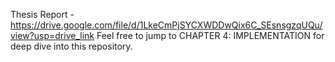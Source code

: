 Thesis Report - https://drive.google.com/file/d/1LkeCmPjSYCXWDDwQix6C_SEsnsgzqUQu/view?usp=drive_link 
Feel free to jump to CHAPTER 4: IMPLEMENTATION for deep dive into this repository.
